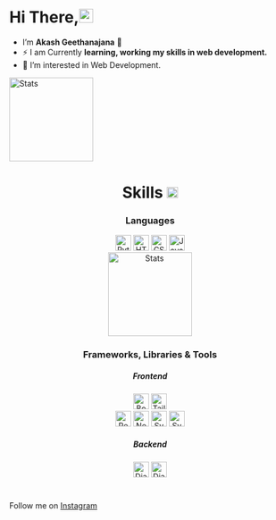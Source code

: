 ### <h1>Hi There,<img src="https://raw.githubusercontent.com/MartinHeinz/MartinHeinz/master/wave.gif" width="25px"></h1> 

- I’m <b>Akash Geethanajana</b> :hugs:
- ⚡ I am Currently **learning, working my skills in web development.**
- 👀 I’m interested in Web Development.

<img alt="Stats" height="150px"  src="https://github-readme-stats.vercel.app/api?username=geethakash&show_icons=true&locale=en&theme=tokyonight" />

<!-- # -->

<h1 align="center">
 Skills <img src = "https://media2.giphy.com/media/QssGEmpkyEOhBCb7e1/giphy.gif?cid=ecf05e47a0n3gi1bfqntqmob8g9aid1oyj2wr3ds3mg700bl&rid=giphy.gif" width = 20px> 
</h1>

<div align="center">
  <h3>Languages</h3>
  <img alt="Python" height="28px" src="https://img.shields.io/badge/python-1a1e33?style=for-the-badge&logo=python&logoColor=7CD9C1" />
  <img alt="HTML5" height="28px" src="https://img.shields.io/badge/HTML5-E34F26?style=for-the-badge&logo=html5&logoColor=white" />
  <img alt="CSS3" height="28px" src="https://img.shields.io/badge/CSS3-1572B6?style=for-the-badge&logo=css3&logoColor=white" />
  <img alt="JavaScript" height="28px" src="https://img.shields.io/badge/JavaScript-F7DF1E?style=for-the-badge&logo=javascript&logoColor=black" />
 <br/>
 <img alt="Stats" height="150px"  src="https://github-readme-stats.vercel.app/api/top-langs/?username=geethakash&layout=compact&langs_count=8&theme=tokyonight&custom_title=Most%20Used%20Langauges&include_all_commits=true&count_private=true" />
 
  
  <br/>

  <h3>Frameworks, Libraries & Tools</h3>
 <h5>Frontend</h5>
  <img alt="Bootstrap" height="28px" src="https://img.shields.io/badge/bootstrap-%23563D7C.svg?style=for-the-badge&logo=bootstrap&logoColor=white" />
  <img alt="TailwindCSS" height="28px" src="https://img.shields.io/badge/tailwindcss-%2338B2AC.svg?style=for-the-badge&logo=tailwind-css&logoColor=white" />

 <br/>
  <img alt="React" height="28px" src="https://img.shields.io/badge/React-20232A?style=for-the-badge&logo=react&logoColor=#aca9de" />
  <img alt="Next.js" height="28px" src="https://img.shields.io/badge/Next-js%20-lightgrey?style=for-the-badge&logoColor=FF3E00" />
  <img alt="Svelte" height="28px" src="https://img.shields.io/badge/Svelte-4A4A55?style=for-the-badge&logo=svelte&logoColor=FF3E00" />
 <img alt="SvelteKit" height="28px" src="https://img.shields.io/badge/Svelte-kit-4A4A55?style=for-the-badge&logo=svelte&logoColor=FF3E00" />
 
 <br/>
  <h5>Backend</h5>
  <img alt="Django" height="28px" src="https://img.shields.io/badge/django-%23092E20.svg?style=for-the-badge&logo=django&logoColor=61DAFB" />
  <img alt="DjangoRestFramework" height="28px" src="https://img.shields.io/badge/DJANGO-REST-ff1709?style=for-the-badge&logo=django&logoColor=white&color=ff1709&labelColor=gray" />
  
  
  
  
</div>
 
#

 Follow me on [Instagram](https://www.instagram.com/geeth_akash/)

